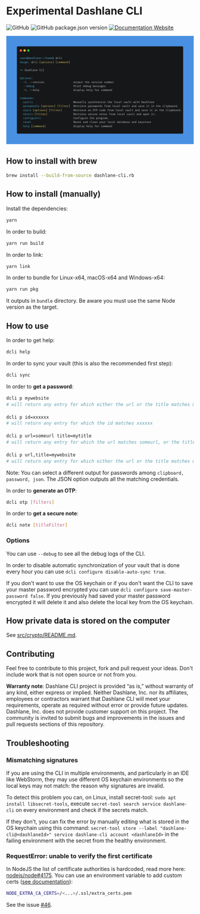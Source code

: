 # Experimental Dashlane CLI

![GitHub](https://img.shields.io/github/license/Dashlane/dashlane-cli)
![GitHub package.json version](https://img.shields.io/github/package-json/v/Dashlane/dashlane-cli)
[![Documentation Website](https://img.shields.io/badge/Documentation-Website)
](https://dashlane.github.io/dashlane-cli)

![Dashlane CLI Demo](./demo.png)

## How to install with brew

```sh
brew install --build-from-source dashlane-cli.rb
```

## How to install (manually)

Install the dependencies:

```sh
yarn
```

In order to build:

```sh
yarn run build
```

In order to link:

```sh
yarn link
```

In order to bundle for Linux-x64, macOS-x64 and Windows-x64:

```sh
yarn run pkg
```

It outputs in `bundle` directory. Be aware you must use the same Node version as the target.

## How to use

In order to get help:

```sh
dcli help
```

In order to sync your vault (this is also the recommended first step):

```sh
dcli sync
```

In order to **get a password**:

```sh
dcli p mywebsite
# will return any entry for which either the url or the title matches mywebsite

dcli p id=xxxxxx
# will return any entry for which the id matches xxxxxx

dcli p url=someurl title=mytitle
# will return any entry for which the url matches someurl, or the title matches mytitle

dcli p url,title=mywebsite
# will return any entry for which either the url or the title matches mywebsite
```

Note: You can select a different output for passwords among `clipboard, password, json`. The JSON option outputs all the matching credentials.

In order to **generate an OTP**:

```sh
dcli otp [filters]
```

In order to **get a secure note**:

```sh
dcli note [titleFilter]
```

### Options

You can use `--debug` to see all the debug logs of the CLI.

In order to disable automatic synchronization of your vault that is done every hour you can use
`dcli configure disable-auto-sync true`.

If you don't want to use the OS keychain or if you don't want the CLI to save your master password encrypted you can use
`dcli configure save-master-password false`. If you previously had saved your master password encrypted it will delete
it and also delete the local key from the OS keychain.

## How private data is stored on the computer

See [src/crypto/README.md](src/crypto/README.md).

## Contributing

Feel free to contribute to this project, fork and pull request your ideas.
Don't include work that is not open source or not from you.

**Warranty note**: Dashlane CLI project is provided “as is,” without warranty of any kind, either express or implied. Neither Dashlane, Inc. nor its affiliates, employees or contractors warrant that Dashlane CLI will meet your requirements, operate as required without error or provide future updates. Dashlane, Inc. does not provide customer support on this project. The community is invited to submit bugs and improvements in the issues and pull requests sections of this repository.

## Troubleshooting

### Mismatching signatures

If you are using the CLI in multiple environments, and particularly in an IDE like WebStorm, they may use different
OS keychain environments so the local keys may not match: the reason why signatures are invalid.

To detect this problem you can, on Linux, install secret-tool: `sudo apt install libsecret-tools`, execute
`secret-tool search service dashlane-cli` on every environment and check if the secrets match.

If they don't, you can fix the error by manually editing what is stored in the OS keychain using this command:
`secret-tool store --label "dashlane-cli@<dashlaneId>" service dashlane-cli account <dashlaneId>` in the
failing environment with the secret from the healthy environment.

### RequestError: unable to verify the first certificate

In NodeJS the list of certificate authorities is hardcoded, read more here: [nodejs/node#4175](https://github.com/nodejs/node/issues/4175).
You can use an environment variable to add custom certs ([see documentation](https://nodejs.org/docs/latest-v16.x/api/cli.html#node_extra_ca_certsfile)):

```sh
NODE_EXTRA_CA_CERTS=/<...>/.ssl/extra_certs.pem
```

See the issue [#46](https://github.com/Dashlane/dashlane-cli/issues/46).
